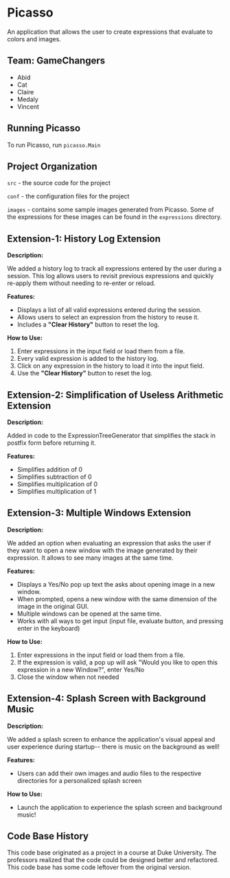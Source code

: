 
# Picasso

An application that allows the user to create expressions that
evaluate to colors and images.

## Team: GameChangers

- Abid 
- Cat
- Claire
- Medaly
- Vincent 

## Running Picasso

To run Picasso, run `picasso.Main`

## Project Organization

`src` - the source code for the project

`conf` - the configuration files for the project

`images` - contains some sample images generated from Picasso. Some of the expressions for these images can be found in the `expressions` directory.


## Extension-1: History Log Extension 

**Description:**  

We added a history log to track all expressions entered by the user during a session. This log allows users to revisit previous expressions and quickly re-apply them without needing to re-enter or reload.

**Features:**  

- Displays a list of all valid expressions entered during the session.
- Allows users to select an expression from the history to reuse it.
- Includes a **"Clear History"** button to reset the log.

**How to Use:**  

1. Enter expressions in the input field or load them from a file.
2. Every valid expression is added to the history log.
3. Click on any expression in the history to load it into the input field.
4. Use the **"Clear History"** button to reset the log.

## Extension-2: Simplification of Useless Arithmetic Extension 

**Description:**  

Added in code to the ExpressionTreeGenerator that simplifies the stack in postfix form before returning it.

**Features:**  

- Simplifies addition of 0
- Simplifies subtraction of 0
- Simplifies multiplication of 0
- Simplifies multiplication of 1


## Extension-3: Multiple Windows Extension 

**Description:**  

We added an option when evaluating an expression that asks the user if they want to open a new window with the image generated by their expression. It allows to see many images at the same time.

**Features:**  

- Displays a Yes/No pop up text the asks about opening image in a new window.
- When prompted, opens a new window with the same dimension of the image in the original GUI.
- Multiple windows can be opened at the same time.
- Works with all ways to get input (input file, evaluate button, and pressing enter in the keyboard)

**How to Use:**  

1. Enter expressions in the input field or load them from a file.
2. If the expression is valid, a pop up will ask "Would you like to open this expression in a new Window?", enter Yes/No
3. Close the window when not needed

## Extension-4: Splash Screen with Background Music

**Description:**

We added a splash screen to enhance the application's visual appeal and user experience during startup-- there is music on the background as well!

**Features:**

- Users can add their own images and audio files to the respective directories for a personalized splash screen

**How to Use:**

- Launch the application to experience the splash screen and background music!

## Code Base History

This code base originated as a project in a course at Duke University.  The professors realized that the code could be designed better and refactored.  This code base has some code leftover from the original version.
